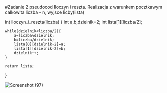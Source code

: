 #Zadanie 2
pseudocod Iloczyn i reszta. Realizacja z warunkem pocztkawym calkowita liczba - n, wyjsce licby(lista)

int iloczyn_i_reszta(liczba)
{
    int a,b,dzielnik=2;
    int lista[1][liczba/2];

    while(dzielnik<liczba/2){
        a=liczba%dzielnik;
        b=liczba/dzielnik;
        lista[0][dzielnik-2]=a;
        lista[1][dzielnik-2]=b;
        dzielnik++;
    }

    return lista;
}


![Screenshot (97)](https://user-images.githubusercontent.com/115026224/199216369-13cadd75-ff23-4c67-ab78-24f2388fb5f1.png)



